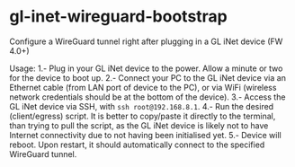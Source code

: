# gl-inet-wireguard-bootstrap
Configure a WireGuard tunnel right after plugging in a GL iNet device (FW 4.0+)

Usage:
1.- Plug in your GL iNet device to the power. Allow a minute or two for the device to boot up.
2.- Connect your PC to the GL iNet device via an Ethernet cable (from LAN port of device to the PC), or via WiFi (wireless network credentials should be at the bottom of the device).
3.- Access the GL iNet device via SSH, with `ssh root@192.168.8.1`.
4.- Run the desired (client/egress) script. It is better to copy/paste it directly to the terminal, than trying to pull the script, as the GL iNet device is likely not to have Internet connectivity due to not having been initialised yet.
5.- Device will reboot. Upon restart, it should automatically connect to the specified WireGuard tunnel.
